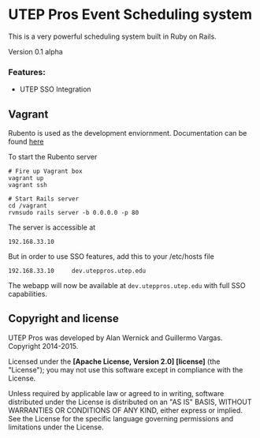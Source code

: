 # UTEP Pros Event Scheduling system

This is a very powerful scheduling system built in Ruby on Rails.

Version 0.1 alpha

### Features:

* UTEP SSO Integration

## Vagrant

Rubento is used as the development enviornment. Documentation can be found [here](https://github.com/awernick/rubento-box)

To start the Rubento server
```shell
# Fire up Vagrant box
vagrant up
vagrant ssh

# Start Rails server
cd /vagrant
rvmsudo rails server -b 0.0.0.0 -p 80
```
The server is accessible at
```
192.168.33.10
```

But in order to use SSO features, add this to your /etc/hosts file
```
192.168.33.10     dev.uteppros.utep.edu
```
The webapp will now be available at `dev.uteppros.utep.edu` with full SSO capabilities.

## Copyright and license

UTEP Pros was developed by Alan Wernick and Guillermo Vargas. Copyright 2014-2015.

Licensed under the **[Apache License, Version 2.0] [license]** (the "License");
you may not use this software except in compliance with the License.

Unless required by applicable law or agreed to in writing, software
distributed under the License is distributed on an "AS IS" BASIS,
WITHOUT WARRANTIES OR CONDITIONS OF ANY KIND, either express or implied.
See the License for the specific language governing permissions and
limitations under the License.
